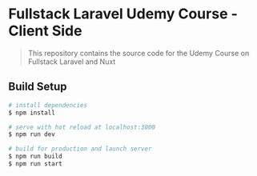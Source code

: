# Fullstack Laravel Udemy Course - Client Side

> This repository contains the source code for the Udemy Course on Fullstack Laravel and Nuxt

## Build Setup

``` bash
# install dependencies
$ npm install

# serve with hot reload at localhost:3000
$ npm run dev

# build for production and launch server
$ npm run build
$ npm run start
```
<!--
For detailed explanation on how things work, check out [Nuxt.js docs](https://nuxtjs.org).
-->
